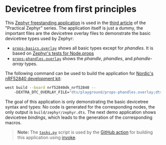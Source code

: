 
# Devicetree from first principles

This [Zephyr freestanding application](https://docs.zephyrproject.org/latest/develop/application/index.html#zephyr-freestanding-app) is used in the [third article](https://interrupt.memfault.com/blog/practical_zephyr_dt) of the "Practical Zephyr" series. The application itself is just a dummy, the important files are the devicetree overlay files to demonstrate the basic devicetree types used by Zephyr:

- [`props-basics.overlay`](./dts/playground/props-basics.overlay) shows all basic types except for _phandles_. It is based on [Zephyr's tests for Node.props](https://github.com/zephyrproject-rtos/zephyr/blob/main/scripts/dts/python-devicetree/tests/test.dts#L349)
- [`props-phandles.overlay`](./dts/playground/props-phandles.overlay) shows the _phandle_, _phandles_, and _phandle-array_ types.

The following command can be used to build the application for [Nordic's nRF52840 development kit](https://www.nordicsemi.com/Products/Development-hardware/nrf52840-dk):

```bash
west build --board nrf52840dk_nrf52840 --
    -DEXTRA_DTC_OVERLAY_FILE="dts/playground/props-phandles.overlay;dts/playground/props-basics.overlay"
```

The goal of this application is only demonstrating the basic devicetree syntax and types: No code is generated for the corresponding nodes, the only output is `build/zephyr/zephyr.dts`. The next demo application shows devicetree _bindings_, which leads to the generation of the corresponding macros.

> **Note:** The [`tasks.py`](./tasks.py) script is used by the [GitHub action](../.github/workflows/ci.yml) for building this application using [invoke](https://www.pyinvoke.org/).
